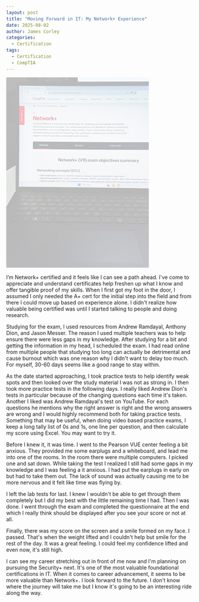 ```yaml
---
layout: post
title: "Moving Forward in IT: My Network+ Experience"
date: 2025-08-02
author: James Corley
categories:
  - Certification
tags:
  - Certification
  - CompTIA
---
```

![CompTIA Network+ On the Web](../assets/images/CompTIA_Network_Plus@0.25x.jpg)

I’m Network+ certified and it feels like I can see a path ahead. I've come to appreciate and understand certificates help
freshen up what I know and offer tangible proof of my skills. When I first got my foot in the door, I assumed I only needed
the A+ cert for the initial step into the field and from there I could move up based on experience alone. I didn't realize
how valuable being certified was until I started talking to people and doing research.

Studying for the exam, I used resources from Andrew Ramdayal, Anthony Dion, and Jason Messer. The reason I used multiple
teachers was to help ensure there were less gaps in my knowledge. After studying for a bit and getting the information in
my head, I scheduled the exam. I had read online from multiple people that studying too long can actually be detrimental
and cause burnout which was one reason why I didn't want to delay too much. For myself, 30-60 days seems like a good range
to stay within.
<!-- end excerpt -->

As the date started approaching, I took practice tests to help identify weak spots and then looked over the study material
I was not as strong in. I then took more practice tests in the following days. I really liked Andrew Dion's tests in
particular because of the changing questions each time it's taken. Another I liked was Andrew Ramdayal's test on YouTube. For
each questions he mentions why the right answer is right and the wrong answers are wrong and I would highly recommend both
for taking practice tests. Something that may be useful, when doing video based practice exams, I keep a long tally list of
0s and 1s, one line per question, and then calculate my score using Excel. You may want to try it.

Before I knew it, it was time. I went to the Pearson VUE center feeling a bit anxious. They provided me some earplugs and a
whiteboard, and lead me into one of the rooms. In the room there were multiple computers. I picked one and sat down. While
taking the test I realized I still had some gaps in my knowledge and I was feeling a it anxious. I had put the earplugs in
early on but had to take them out. The lack of sound was actually causing me to be more nervous and it felt like time was
flying by.

I left the lab tests for last. I knew I wouldn't be able to get through them completely but I did my best with the little
remaining time I had. Then I was done. I went through the exam and completed the questionnaire at the end which I really
think should be displayed after you see your score or not at all.

Finally, there was my score on the screen and a smile formed on my face. I passed. That's when the weight lifted and I couldn't
help but smile for the rest of the day. It was a great feeling. I could feel my confidence lifted and even now, it's still high.

I can see my career stretching out in front of me now and I'm planning on pursuing the Security+ next. It's one of the most
valuable foundational certifications in IT. When it comes to career advancement, it seems to be more valuable than Network+.
I look forward to the future. I don't know where the journey will take me but I know it's going to be an interesting ride
along the way.
